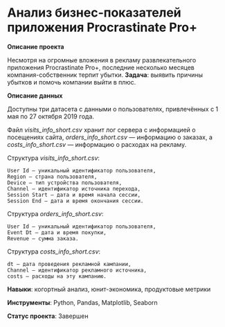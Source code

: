 # Анализ бизнес-показателей приложения Procrastinate Pro+

**Описание проекта**

Несмотря на огромные вложения в рекламу развлекательного приложения Procrastinate Pro+, последние несколько месяцев компания-собственник терпит убытки. **Задача**: выявить причины убытков и помочь компании выйти в плюс.

**Описание данных**

Доступны три датасета с данными о пользователях, привлечённых с 1 мая по 27 октября 2019 года. 

Файл *visits_info_short.csv* хранит лог сервера с информацией о посещениях сайта, *orders_info_short.csv* — информацию о заказах, а *costs_info_short.csv* — информацию о расходах на рекламу.

Структура *visits_info_short.csv*:
    
    User Id — уникальный идентификатор пользователя,
    Region — страна пользователя,
    Device — тип устройства пользователя,
    Channel — идентификатор источника перехода,
    Session Start — дата и время начала сессии,
    Session End — дата и время окончания сессии.
    
Структура *orders_info_short.csv*:

    User Id — уникальный идентификатор пользователя,
    Event Dt — дата и время покупки,
    Revenue — сумма заказа.

Структура *costs_info_short.csv*:

    dt — дата проведения рекламной кампании,
    Channel — идентификатор рекламного источника,
    costs — расходы на эту кампанию.

**Навыки**: когортный анализ, юнит-экономика, продуктовые метрики

**Инструменты**: Python, Pandas, Matplotlib, Seaborn

**Статус проекта**: Завершен
